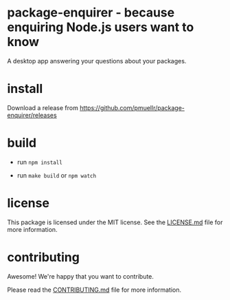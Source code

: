 package-enquirer - because enquiring Node.js users want to know
================================================================================

A desktop app answering your questions about your packages.


install
================================================================================

Download a release from https://github.com/pmuellr/package-enquirer/releases


build
================================================================================

* run `npm install`

* run `make build` or `npm watch`


license
================================================================================

This package is licensed under the MIT license.  See the
[LICENSE.md](LICENSE.md) file for more information.


contributing
================================================================================

Awesome!  We're happy that you want to contribute.

Please read the [CONTRIBUTING.md](CONTRIBUTING.md) file for more information.
